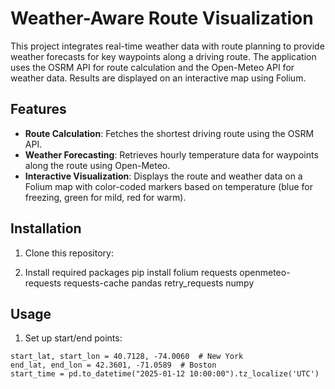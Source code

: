 # Weather-Aware Route Visualization

This project integrates real-time weather data with route planning to provide weather forecasts for key waypoints along a driving route. The application uses the OSRM API for route calculation and the Open-Meteo API for weather data. Results are displayed on an interactive map using Folium.

## Features

- **Route Calculation**: Fetches the shortest driving route using the OSRM API.
- **Weather Forecasting**: Retrieves hourly temperature data for waypoints along the route using Open-Meteo.
- **Interactive Visualization**: Displays the route and weather data on a Folium map with color-coded markers based on temperature (blue for freezing, green for mild, red for warm).

## Installation

1. Clone this repository:

2. Install required packages
pip install folium requests openmeteo-requests requests-cache pandas retry_requests numpy

## Usage

1. Set up start/end points:
```
start_lat, start_lon = 40.7128, -74.0060  # New York
end_lat, end_lon = 42.3601, -71.0589  # Boston
start_time = pd.to_datetime("2025-01-12 10:00:00").tz_localize('UTC')
```



